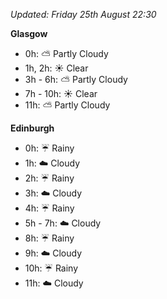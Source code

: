 *Updated: Friday 25th August 22:30*

**Glasgow**

* 0h: :partly_sunny: Partly Cloudy
* 1h, 2h: :sunny: Clear
* 3h - 6h: :partly_sunny: Partly Cloudy
* 7h - 10h: :sunny: Clear
* 11h: :partly_sunny: Partly Cloudy

**Edinburgh**

* 0h: :umbrella: Rainy
* 1h: :cloud: Cloudy
* 2h: :umbrella: Rainy
* 3h: :cloud: Cloudy
* 4h: :umbrella: Rainy
* 5h - 7h: :cloud: Cloudy
* 8h: :umbrella: Rainy
* 9h: :cloud: Cloudy
* 10h: :umbrella: Rainy
* 11h: :cloud: Cloudy
